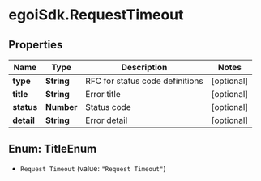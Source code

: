 # egoiSdk.RequestTimeout

## Properties
Name | Type | Description | Notes
------------ | ------------- | ------------- | -------------
**type** | **String** | RFC for status code definitions | [optional] 
**title** | **String** | Error title | [optional] 
**status** | **Number** | Status code | [optional] 
**detail** | **String** | Error detail | [optional] 


<a name="TitleEnum"></a>
## Enum: TitleEnum


* `Request Timeout` (value: `"Request Timeout"`)




